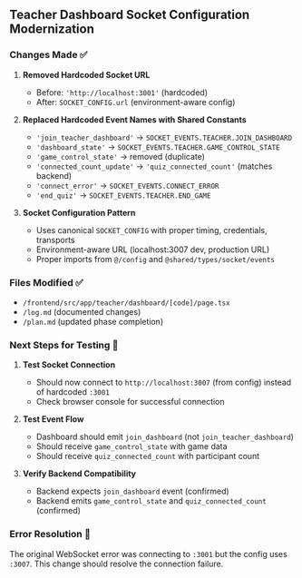 ## Teacher Dashboard Socket Configuration Modernization

### Changes Made ✅

1. **Removed Hardcoded Socket URL**
   - Before: `'http://localhost:3001'` (hardcoded)
   - After: `SOCKET_CONFIG.url` (environment-aware config)

2. **Replaced Hardcoded Event Names with Shared Constants**
   - `'join_teacher_dashboard'` → `SOCKET_EVENTS.TEACHER.JOIN_DASHBOARD`
   - `'dashboard_state'` → `SOCKET_EVENTS.TEACHER.GAME_CONTROL_STATE` 
   - `'game_control_state'` → removed (duplicate)
   - `'connected_count_update'` → `'quiz_connected_count'` (matches backend)
   - `'connect_error'` → `SOCKET_EVENTS.CONNECT_ERROR`
   - `'end_quiz'` → `SOCKET_EVENTS.TEACHER.END_GAME`

3. **Socket Configuration Pattern**
   - Uses canonical `SOCKET_CONFIG` with proper timing, credentials, transports
   - Environment-aware URL (localhost:3007 dev, production URL)
   - Proper imports from `@/config` and `@shared/types/socket/events`

### Files Modified ✅
- `/frontend/src/app/teacher/dashboard/[code]/page.tsx`
- `/log.md` (documented changes)
- `/plan.md` (updated phase completion)

### Next Steps for Testing 🧪

1. **Test Socket Connection**
   - Should now connect to `http://localhost:3007` (from config) instead of hardcoded `:3001`
   - Check browser console for successful connection

2. **Test Event Flow**
   - Dashboard should emit `join_dashboard` (not `join_teacher_dashboard`)
   - Should receive `game_control_state` with game data
   - Should receive `quiz_connected_count` with participant count

3. **Verify Backend Compatibility**
   - Backend expects `join_dashboard` event (confirmed)
   - Backend emits `game_control_state` and `quiz_connected_count` (confirmed)

### Error Resolution 🔧
The original WebSocket error was connecting to `:3001` but the config uses `:3007`. This change should resolve the connection failure.
